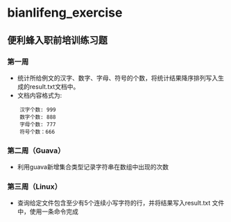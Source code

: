 # bianlifeng_exercise
## 便利蜂入职前培训练习题
### 第一周
- 统计所给例文的汉字、数字、字母、符号的个数，将统计结果降序排列写入生成的result.txt文档中。
- 文档内容格式为:
```
    汉字个数: 999
    数字个数: 888
    字母个数: 777
    符号个数：666
```
### 第二周（Guava）
- 利用guava新增集合类型记录字符串在数组中出现的次数

### 第三周（Linux）
- 查询给定文件包含至少有5个连续小写字符的行，并将结果写入result.txt 文件中，使用一条命令完成
